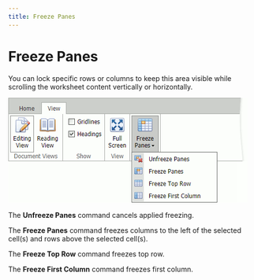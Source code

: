 ```yaml
---
title: Freeze Panes
---
```

# Freeze Panes
You can lock specific rows or columns to keep this area visible while scrolling the worksheet content vertically or horizontally.

![EUD_ASPxSpreadsheet_FreezePanes](../../../images/spreadsheet-data-presentation-freeze-panes.png)

The **Unfreeze Panes** command cancels applied freezing.

The **Freeze Panes** command freezes columns to the left of the selected cell(s) and rows above the selected cell(s).

The **Freeze Top Row** command freezes top row.

The **Freeze First Column** command freezes first column.
